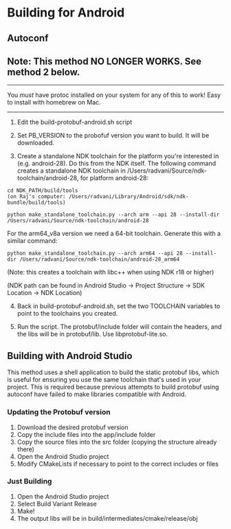 # Building for Android

## Autoconf
## Note: This method NO LONGER WORKS. See method 2 below.

****
You *must* have protoc installed on your system for any of this to work! Easy to install with homebrew on Mac.
****

1. Edit the build-protobuf-android.sh script

2. Set PB_VERSION to the probofuf version you want to build. It will be downloaded.

3. Create a standalone NDK toolchain for the platform you're interested in (e.g. android-28). Do this from the NDK itself. The following command creates a standalone NDK toolchain in /Users/radvani/Source/ndk-toolchain/android-28, for platform android-28:

```
cd NDK_PATH/build/tools
(on Raj's computer: /Users/radvani/Library/Android/sdk/ndk-bundle/build/tools)

python make_standalone_toolchain.py --arch arm --api 28 --install-dir /Users/radvani/Source/ndk-toolchain/android-28
```

For the arm64_v8a version we need a 64-bit toolchain. Generate this with a similar command:

```
python make_standalone_toolchain.py --arch arm64 --api 28 --install-dir /Users/radvani/Source/ndk-toolchain/android-28_arm64
```

(Note: this creates a toolchain with libc++ when using NDK r18 or higher)

(NDK path can be found in Android Studio -> Project Structure -> SDK Location -> NDK Location)

4. Back in build-protobuf-android.sh, set the two TOOLCHAIN variables to point to the toolchains you created.

5. Run the script. The protobuf/include folder will contain the headers, and the libs will be in protobuf/lib. Use libprotobuf-lite.so.


## Building with Android Studio

This method uses a shell application to build the static protobuf libs, which is useful for ensuring you use the same toolchain that's used in your project. This is required because previous attempts to build protobuf using autoconf have failed to make libraries compatible with Android.

### Updating the Protobuf version

1. Download the desired protobuf version
2. Copy the include files into the app/include folder
3. Copy the source files into the src folder (copying the structure already there)
4. Open the Android Studio project
5. Modify CMakeLists if necessary to point to the correct includes or files

### Just Building

1. Open the Android Studio project
2. Select Build Variant Release
3. Make!
4. The output libs will be in build/intermediates/cmake/release/obj
